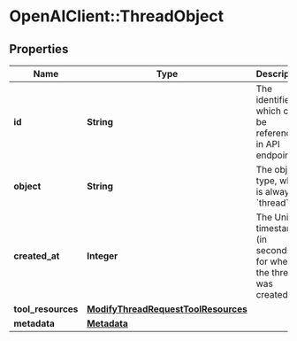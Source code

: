 # OpenAIClient::ThreadObject

## Properties
Name | Type | Description | Notes
------------ | ------------- | ------------- | -------------
**id** | **String** | The identifier, which can be referenced in API endpoints. | 
**object** | **String** | The object type, which is always &#x60;thread&#x60;. | 
**created_at** | **Integer** | The Unix timestamp (in seconds) for when the thread was created. | 
**tool_resources** | [**ModifyThreadRequestToolResources**](ModifyThreadRequestToolResources.md) |  | 
**metadata** | [**Metadata**](Metadata.md) |  | 

